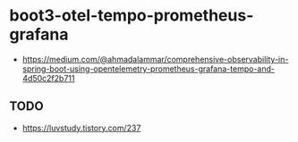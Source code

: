 # boot3-otel-tempo-prometheus-grafana
- https://medium.com/@ahmadalammar/comprehensive-observability-in-spring-boot-using-opentelemetry-prometheus-grafana-tempo-and-4d50c2f2b711

## TODO
- https://luvstudy.tistory.com/237
